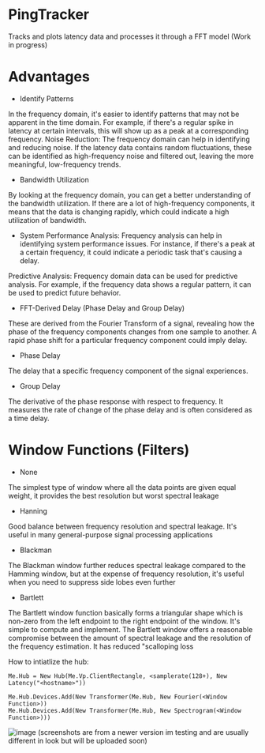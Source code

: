 # PingTracker
Tracks and plots latency data and processes it through a FFT model (Work in progress)

# Advantages

- Identify Patterns

In the frequency domain, it's easier to identify patterns that may not be apparent in the time domain. For example, if there's a regular spike in latency at certain intervals, this will show up as a peak at a corresponding frequency.
Noise Reduction: The frequency domain can help in identifying and reducing noise. If the latency data contains random fluctuations, these can be identified as high-frequency noise and filtered out, leaving the more meaningful, low-frequency trends.

- Bandwidth Utilization

By looking at the frequency domain, you can get a better understanding of the bandwidth utilization. If there are a lot of high-frequency components, it means that the data is changing rapidly, which could indicate a high utilization of bandwidth.

- System Performance Analysis: Frequency analysis can help in identifying system performance issues. For instance, if there's a peak at a certain frequency, it could indicate a periodic task that's causing a delay.

Predictive Analysis: Frequency domain data can be used for predictive analysis. For example, if the frequency data shows a regular pattern, it can be used to predict future behavior.

- FFT-Derived Delay (Phase Delay and Group Delay)

These are derived from the Fourier Transform of a signal, revealing how the phase of the frequency components changes from one sample to another.
A rapid phase shift for a particular frequency component could imply delay. 

- Phase Delay

The delay that a specific frequency component of the signal experiences.

- Group Delay

The derivative of the phase response with respect to frequency. It measures the rate of change of the phase delay and is often considered as a time delay.


# Window Functions (Filters)

- None

The simplest type of window where all the data points are given equal weight, it provides the best resolution but worst spectral leakage

- Hanning

Good balance between frequency resolution and spectral leakage. It's useful in many general-purpose signal processing applications

- Blackman

The Blackman window further reduces spectral leakage compared to the Hamming window, but at the expense of frequency resolution,
it's useful when you need to suppress side lobes even further

- Bartlett 

The Bartlett window function basically forms a triangular shape which is non-zero from the left endpoint to the right endpoint of the window.
It's simple to compute and implement. The Bartlett window offers a reasonable compromise between the amount of spectral leakage and the resolution of the frequency estimation.
It has reduced "scalloping loss


How to intiatlize the hub:

```
Me.Hub = New Hub(Me.Vp.ClientRectangle, <samplerate(128+), New Latency("<hostname>"))

Me.Hub.Devices.Add(New Transformer(Me.Hub, New Fourier(<Window Function>))
Me.Hub.Devices.Add(New Transformer(Me.Hub, New Spectrogram(<Window Function>)))
```
![image](https://github.com/TheBarret/PingTracker/assets/25234371/559cf174-fe23-4f9c-8d7e-64f2b16581ed)
(screenshots are from a newer version im testing and are usually different in look but will be uploaded soon)
